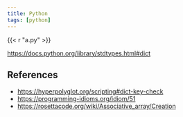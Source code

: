 ```yaml
---
title: Python
tags: [python]
---
```


{{< r "a.py" >}}

<https://docs.python.org/library/stdtypes.html#dict>

## References

- <https://hyperpolyglot.org/scripting#dict-key-check>
- <https://programming-idioms.org/idiom/51>
- <https://rosettacode.org/wiki/Associative_array/Creation>
